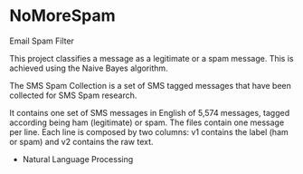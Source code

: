 # NoMoreSpam
Email Spam Filter

This project classifies a message as a legitimate or a spam message.
This is achieved using the Naive Bayes algorithm.


The SMS Spam Collection is a set of SMS tagged messages that have been collected for SMS Spam research. 

It contains one set of SMS messages in English of 5,574 messages, tagged according being ham (legitimate) or spam.
The files contain one message per line. Each line is composed by two columns: v1 contains the label (ham or spam) and v2 contains the raw text.

- Natural Language Processing
